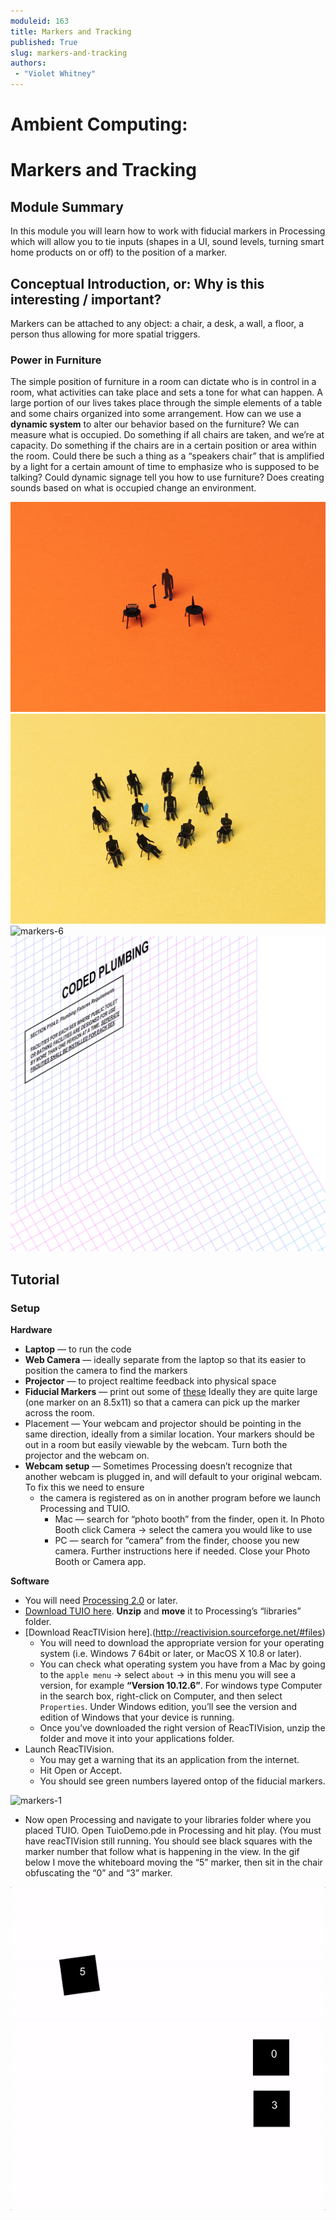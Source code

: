 ```yaml
---
moduleid: 163
title: Markers and Tracking
published: True
slug: markers-and-tracking
authors:
 - "Violet Whitney"
---
```


Ambient Computing:
===========================================

# Markers and Tracking
## Module Summary
In this module you will learn how to work with fiducial markers in Processing which will allow you to tie inputs (shapes in a UI, sound levels, turning smart home products on or off) to the position of a marker. 

## Conceptual Introduction, or: Why is this interesting / important?
Markers can be attached to any object: a chair, a desk, a wall, a floor, a person thus allowing for more spatial triggers.

### Power in Furniture
The simple position of furniture in a room can dictate who is in control in a room, what activities can take place and sets a tone for what can happen. A large portion of our lives takes place through the simple elements of a table and some chairs organized into some arrangement.
How can we use a **dynamic system** to alter our behavior based on the furniture? We can measure what is occupied. Do something if all chairs are taken, and we’re at capacity. Do something if the chairs are in a certain position or area within the room. Could there be such a thing as a “speakers chair” that is amplified by a light for a certain amount of time to emphasize who is supposed to be talking? Could dynamic signage tell you how to use furniture? Does creating sounds based on what is occupied change an environment.

![markers-3](images/markers-3.jpeg#img-full)
![markers-4](images/markers-4.jpeg#img-full)
![markers-6](images/markers-6.jpeg#img-full)
![markers-5](images/markers-5.gif#img-full)


## Tutorial

### Setup
**Hardware**
- **Laptop** — to run the code
- **Web Camera** — ideally separate from the laptop so that its easier to position the camera to find the markers
- **Projector** — to project realtime feedback into physical space
- **Fiducial Markers** — print out some of [these](http://reactivision.sourceforge.net/data/fiducials.pdf) Ideally they are quite large (one marker on an 8.5x11) so that a camera can pick up the marker across the room.
- Placement — Your webcam and projector should be pointing in the same direction, ideally from a similar location. Your markers should be out in a room but easily viewable by the webcam. Turn both the projector and the webcam on.
- **Webcam setup** — Sometimes Processing doesn’t recognize that another webcam is plugged in, and will default to your original webcam. To fix this we need to ensure
   - the camera is registered as on in another program before we launch Processing and TUIO.
      - Mac — search for “photo booth” from the finder, open it. In Photo Booth click Camera → select the camera you would like to use
      - PC — search for “camera” from the finder, choose you new camera. Further instructions here if needed. Close your Photo Booth or Camera app.
      
**Software**
- You will need [Processing 2.0](https://processing.org/download) or later.
- [Download TUIO here](https://drive.google.com/file/d/189WISuVLqTsM9A5eprC0qHGwemNUrEW8/view). **Unzip** and **move** it to Processing’s “libraries” folder.
- [Download ReacTIVision here].(http://reactivision.sourceforge.net/#files) 
   - You will need to download the appropriate version for your operating system (i.e. Windows 7 64bit or later, or MacOS X 10.8 or later).
   - You can check what operating system you have from a Mac by going to the `apple menu` → select `about` → in this menu you will see a version, for example **“Version 10.12.6”**. For windows type Computer in the search box, right-click on Computer, and then select `Properties`. Under Windows edition, you’ll see the version and edition of Windows that your device is running.
   - Once you’ve downloaded the right version of ReacTIVision, unzip the folder and move it into your applications folder.
- Launch ReacTIVision. 
   - You may get a warning that its an application from the internet. 
   - Hit Open or Accept. 
   - You should see green numbers layered ontop of the fiducial markers.

![markers-1](images/markers-1.gif#img-full)

- Now open Processing and navigate to your libraries folder where you placed TUIO. Open TuioDemo.pde in Processing and hit play. (You must have reacTIVision still running. You should see black squares with the marker number that follow what is happening in the view. In the gif below I move the whiteboard moving the “5” marker, then sit in the chair obfuscating the “0” and “3” marker.

![markers-2](images/markers-2.gif#img-full)
